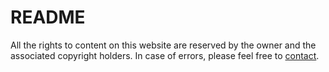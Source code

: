 # README
All the rights to content on this website are reserved by the owner and the associated copyright holders. In case of errors, please feel free to [contact](https://vishalqub.github.io).
